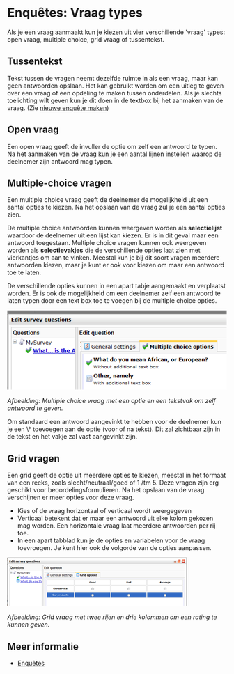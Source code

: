 # Enquêtes: Vraag types

Als je een vraag aanmaakt kun je kiezen uit vier verschillende 'vraag' types:
open vraag, multiple choice, grid vraag of tussentekst.

## Tussentekst

Tekst tussen de vragen neemt dezelfde ruimte in als een vraag, maar kan geen 
antwoorden opslaan. Het kan gebruikt worden om een uitleg te geven over een 
vraag of een opdeling te maken tussen onderdelen. Als je slechts toelichting 
wilt geven kun je dit doen in de textbox bij het aanmaken van de vraag.
(Zie [nieuwe enquête maken](./surveys.md))

## Open vraag

Een open vraag geeft de invuller de optie om zelf een antwoord te typen. 
Na het aanmaken van de vraag kun je een aantal lijnen instellen waarop de 
deelnemer zijn antwoord mag typen.

## Multiple-choice vragen

Een multiple choice vraag geeft de deelnemer de mogelijkheid uit een aantal
opties te kiezen. Na het opslaan van de vraag zul je een aantal opties zien.

De multiple choice antwoorden kunnen weergeven worden als **selectielijst**
waardoor de deelnemer uit een lijst kan kiezen. Er is in dit geval maar 
een antwoord toegestaan.
Multiple choice vragen kunnen ook weergeven worden als **selectievakjes** 
die de verschillende opties laat zien met vierkantjes om aan te vinken. 
Meestal kun je bij dit soort vragen meerdere antwoorden kiezen, maar je 
kunt er ook voor kiezen om maar een antwoord toe te laten.

De verschillende opties kunnen in een apart tabje aangemaakt en verplaatst 
worden. Er is ook de mogelijkheid om een deelnemer zelf een antwoord te 
laten typen door een text box toe te voegen bij de multiple choice opties.

![Multiple choice question](../images/multipleoptions.png)

*Afbeelding: Multiple choice vraag met een optie en een tekstvak om zelf 
antwoord te geven.*

Om standaard een antwoord aangevinkt te hebben voor de deelnemer kun je 
een \\\* toevoegen aan de optie (voor of na tekst). Dit zal zichtbaar zijn 
in de tekst en het vakje zal vast aangevinkt zijn.

## Grid vragen

Een grid geeft de optie uit meerdere opties te kiezen, meestal in het formaat
van een reeks, zoals slecht/neutraal/goed of 1 /tm 5. Deze vragen zijn erg
geschikt voor beoordelingsformulieren. Na het opslaan van de vraag verschijnen 
er meer opties voor deze vraag.

- Kies of de vraag horizontaal of verticaal wordt weergegeven
- Verticaal betekent dat er maar een antwoord uit elke kolom gekozen mag 
worden. Een horizontale vraag laat meerdere antwoorden per rij toe.
- In een apart tabblad kun je de opties en variabelen voor de vraag toevroegen.
Je kunt hier ook de volgorde van de opties aanpassen.

![Creating a grid question](../images/gridquestion.png)

*Afbeelding: Grid vraag met twee rijen en drie kolommen om een rating 
te kunnen geven.*

## Meer informatie

* [Enquêtes](./surveys)

